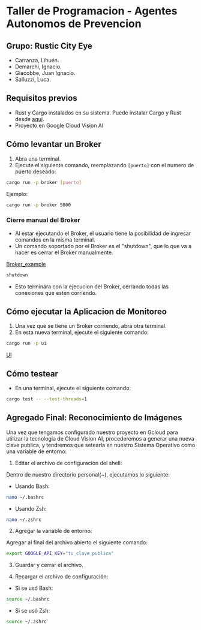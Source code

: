 # Taller de Programacion - Agentes Autonomos de Prevencion

## Grupo: Rustic City Eye
- Carranza, Lihuén.
- Demarchi, Ignacio.
- Giacobbe, Juan Ignacio.
- Salluzzi, Luca.

## Requisitos previos
- Rust y Cargo instalados en su sistema. Puede instalar Cargo y Rust desde [aqui](https://www.rust-lang.org/tools/install).
- Proyecto en Google Cloud Vision AI

## Cómo levantar un Broker
1. Abra una terminal.
2. Ejecute el siguiente comando, reemplazando `[puerto]` con el numero de puerto deseado:

```sh
cargo run -p broker [puerto]
```

Ejemplo:

```sh
cargo run -p broker 5000
```

### Cierre manual del Broker

- Al estar ejecutando el Broker, el usuario tiene la posibilidad de ingresar comandos en la misma terminal. 
- Un comando soportado por el Broker es el "shutdown", que lo que va a hacer es cerrar el Broker manualmente.

[Broker_example](https://github.com/user-attachments/assets/3c03b49d-5cac-4807-b492-8b693b0907b4)


```sh
shutdown
```

- Esto terminara con la ejecucion del Broker, cerrando todas las conexiones que esten corriendo.

## Cómo ejecutar la Aplicacion de Monitoreo
1. Una vez que se tiene un Broker corriendo, abra otra terminal.
2. En esta nueva terminal, ejecute el siguiente comando:

```sh
cargo run -p ui
```

[UI](https://github.com/user-attachments/assets/3d61e941-4d68-45ce-acfd-58b0df70a837)




## Cómo testear
- En una terminal, ejecute el siguiente comando:

```sh
cargo test -- --test-threads=1
```

## Agregado Final: Reconocimiento de Imágenes

Una vez que tengamos configurado nuestro proyecto en Gcloud para utilizar la tecnologia de Cloud Vision AI, procederemos a generar una nueva clave
publica, y tendremos que setearla en nuestro Sistema Operativo como una variable de entorno:

1. Editar el archivo de configuración del shell:

Dentro de nuestro directorio personal(~), ejecutamos lo siguiente:

- Usando Bash:

```sh
nano ~/.bashrc
```

- Usando Zsh:

```sh
nano ~/.zshrc
```

2. Agregar la variable de entorno:

Agregar al final del archivo abierto el siguiente comando:

```sh
export GOOGLE_API_KEY="tu_clave_publica"
```

3. Guardar y cerrar el archivo.

4. Recargar el archivo de configuración:

- Si se usó Bash:
```sh
source ~/.bashrc
```

- Si se usó Zsh:

```sh
source ~/.zshrc
```
